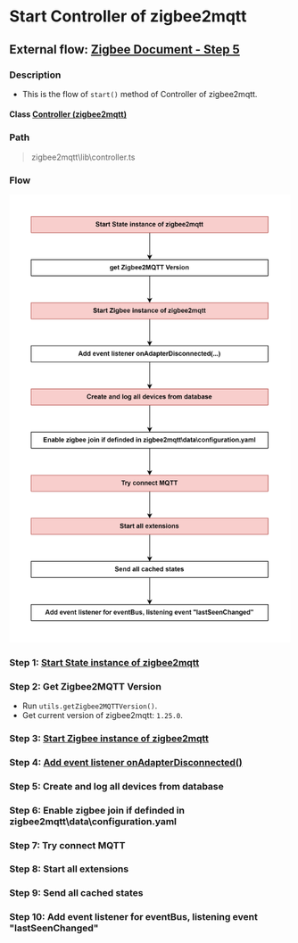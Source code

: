 #  Start Controller of zigbee2mqtt

## External flow: [Zigbee Document - Step 5](../README.md#step-5-start-controller-of-zigbee2mqtt)

### Description
- This is the flow of `start()` method of Controller of zigbee2mqtt.
  
#### Class [Controller (zigbee2mqtt)](../objects/controller_zigbee2mqtt.md)

### Path
> zigbee2mqtt\lib\controller.ts

### Flow

<img src="../images/5_declare_instance_zigbee_of_zigbee2mqtt.png" width="550"/>

### Step 1: [Start State instance of zigbee2mqtt](5_1_start_state_instance_of_zigbee2mqtt.md)

### Step 2: Get Zigbee2MQTT Version
- Run `utils.getZigbee2MQTTVersion()`.
- Get current version of zigbee2mqtt: `1.25.0`.

### Step 3: [Start Zigbee instance of zigbee2mqtt](5_3_start_zigbee_instance_of_zigbee2mqtt.md)

### Step 4: [Add event listener onAdapterDisconnected()](5_4_add_event_listener_onadapterdisconnected().md)

### Step 5: Create and log all devices from database

### Step 6: Enable zigbee join if definded in zigbee2mqtt\data\configuration.yaml

### Step 7: Try connect MQTT

### Step 8: Start all extensions

### Step 9: Send all cached states

### Step 10: Add event listener for eventBus, listening event "lastSeenChanged"

